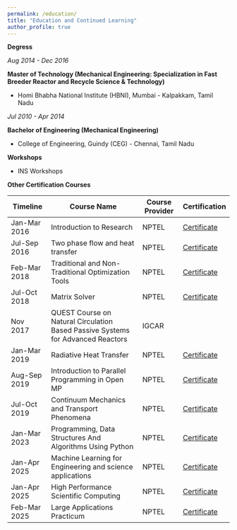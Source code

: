 ```yaml
---
permalink: /education/
title: "Education and Continued Learning"
author_profile: true
---
```


**Degress**

*Aug 2014 - Dec 2016*

**Master of Technology (Mechanical Engineering: Specialization in Fast Breeder Reactor and Recycle Science & Technology)**
  -  Homi Bhabha National Institute (HBNI), Mumbai - Kalpakkam, Tamil Nadu

*Jul 2010 - Apr 2014*

**Bachelor of Engineering (Mechanical Engineering)**
  -  College of Engineering, Guindy (CEG) - Chennai, Tamil Nadu

**Workshops**

 - INS Workshops 

**Other Certification Courses**

| Timeline       | Course Name                                                      | Course Provider      | Certification                                                                                         |
|----------------|------------------------------------------------------------------|----------------------|-----------------------------------------------------------------------------------------------------|
| Jan-Mar 2016   | Introduction to Research                                         | NPTEL                | [Certificate](https://archive.nptel.ac.in/content/noc/NOC16/SEM1/Ecertificates/127/noc16-ge01/Course/NPTEL16GE012718395.jpg) |
| Jul-Sep 2016   | Two phase flow and heat transfer                                 | NPTEL                | [Certificate](https://archive.nptel.ac.in/content/noc/NOC16/SEM2/Ecertificates/112/noc16-me11/Course/NPTEL16ME1118230796.jpg) |
| Feb-Mar 2018   | Traditional and Non-Traditional Optimization Tools               | NPTEL                | [Certificate](https://archive.nptel.ac.in/content/noc/NOC18/SEM1/Ecertificates/112/noc18-me17/Course/NPTEL18ME17S22707311810062034.jpg) |
| Jul-Oct 2018   | Matrix Solver                                                    | NPTEL                | [Certificate](https://archive.nptel.ac.in/content/noc/NOC18/SEM2/Ecertificates/111/noc18-ma13/Course/NPTEL18MA13S112102731810139534.jpg) |
| Nov 2017       | QUEST Course on Natural Circulation Based Passive Systems for Advanced Reactors | IGCAR |                                                                                                     |
| Jan-Mar 2019   | Radiative Heat Transfer                                          | NPTEL                | [Certificate](https://archive.nptel.ac.in/content/noc/NOC19/SEM1/Ecertificates/112/noc19-me08/Course/NPTEL19ME08S21600380191122223.jpg) |
| Aug-Sep 2019   | Introduction to Parallel Programming in Open MP                  | NPTEL                | [Certificate](https://archive.nptel.ac.in/content/noc/NOC19/SEM2/Ecertificates/106/noc19-cs45/Course/NPTEL19CS45S5121176088ade0411e9babc6314aafe8f64.jpg) |
| Jul-Oct 2019   | Continuum Mechanics and Transport Phenomena                      | NPTEL                | [Certificate](https://archive.nptel.ac.in/content/noc/NOC19/SEM2/Ecertificates/103/noc19-ch27/Course/NPTEL19CH27S6121319588ade0411e9babc6314aafe8f64.jpg) |
| Jan-Mar 2023   | Programming, Data Structures And Algorithms Using Python         | NPTEL                | [Certificate](https://archive.nptel.ac.in/content/noc/NOC23/SEM1/Ecertificates/106/noc23-cs15/Course/NPTEL23CS15S2554056103131743.jpg)  |
| Jan-Apr 2025   | Machine Learning for Engineering and science applications        | NPTEL                | [Certificate](https://archive.nptel.ac.in/content/noc/NOC25/SEM1/Ecertificates/106/noc25-cs49/Course/NPTEL25CS49S54320619104396552.pdf) |
| Jan-Apr 2025   | High Performance Scientific Computing					        | NPTEL                | [Certificate](https://archive.nptel.ac.in/content/noc/NOC25/SEM1/Ecertificates/111/noc25-ma27/Course/NPTEL25MA27S64320640404396552.pdf) |
| Feb-Mar 2025   | Large Applications Practicum								        | NPTEL                | [Certificate](https://archive.nptel.ac.in/content/noc/NOC25/SEM1/Ecertificates/106/noc25-cs76/Course/NPTEL25CS76S34320005404396552.pdf) |

